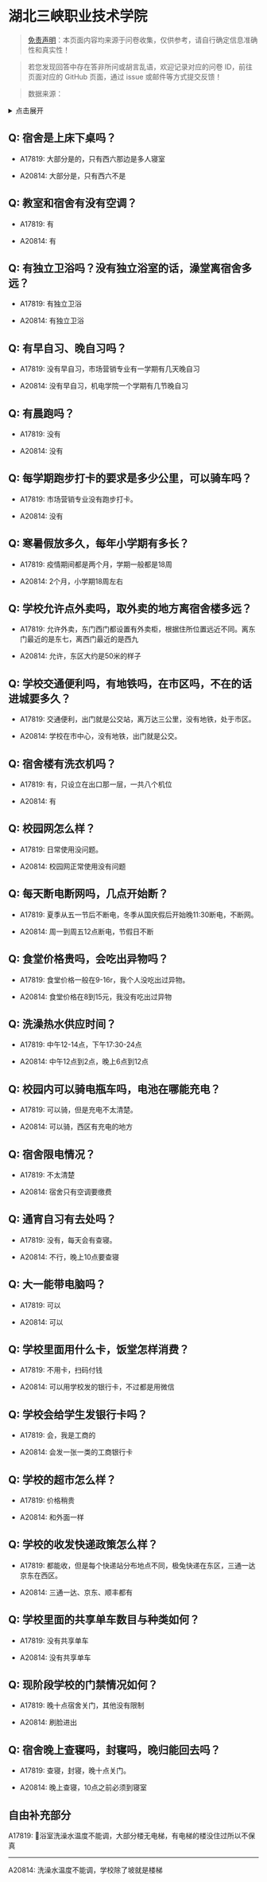 # 湖北三峡职业技术学院

> [免责声明](https://colleges.chat/#_3)：本页面内容均来源于问卷收集，仅供参考，请自行确定信息准确性和真实性！

> 若您发现回答中存在答非所问或胡言乱语，欢迎记录对应的问卷 ID，前往页面对应的 GitHub 页面，通过 issue 或邮件等方式提交反馈！

> 数据来源：

<details><summary>点击展开</summary>
<ul>
<li>A17819: 匿名 (2023 年 06 月)</li>
<li>A20814: 3378313919@qq.com (2023 年 08 月)</li>
</ul>
</details>

## Q: 宿舍是上床下桌吗？

- A17819: 大部分是的，只有西六那边是多人寝室

- A20814: 大部分是，只有西六不是

## Q: 教室和宿舍有没有空调？

- A17819: 有

- A20814: 有

## Q: 有独立卫浴吗？没有独立浴室的话，澡堂离宿舍多远？

- A17819: 有独立卫浴

- A20814: 有独立卫浴

## Q: 有早自习、晚自习吗？

- A17819: 没有早自习，市场营销专业有一学期有几天晚自习

- A20814: 没有早自习，机电学院一个学期有几节晚自习

## Q: 有晨跑吗？

- A17819: 没有

- A20814: 没有

## Q: 每学期跑步打卡的要求是多少公里，可以骑车吗？

- A17819: 市场营销专业没有跑步打卡。

- A20814: 没有

## Q: 寒暑假放多久，每年小学期有多长？

- A17819: 疫情期间都是两个月，学期一般都是18周

- A20814: 2个月，小学期18周左右

## Q: 学校允许点外卖吗，取外卖的地方离宿舍楼多远？

- A17819: 允许外卖，东门西门都设置有外卖柜，根据住所位置远近不同。离东门最近的是东七，离西门最近的是西九

- A20814: 允许，东区大约是50米的样子

## Q: 学校交通便利吗，有地铁吗，在市区吗，不在的话进城要多久？

- A17819: 交通便利，出门就是公交站，离万达三公里，没有地铁，处于市区。

- A20814: 学校在市中心，没有地铁，出门就是公交。

## Q: 宿舍楼有洗衣机吗？

- A17819: 有，只设立在出口那一层，一共八个机位

- A20814: 有

## Q: 校园网怎么样？

- A17819: 日常使用没问题。

- A20814: 校园网正常使用没有问题

## Q: 每天断电断网吗，几点开始断？

- A17819: 夏季从五一节后不断电，冬季从国庆假后开始晚11:30断电，不断网。

- A20814: 周一到周五12点断电，节假日不断

## Q: 食堂价格贵吗，会吃出异物吗？

- A17819: 食堂价格一般在9-16r，我个人没吃出过异物。

- A20814: 食堂价格在8到15元，我没有吃出过异物

## Q: 洗澡热水供应时间？

- A17819: 中午12-14点，下午17:30-24点

- A20814: 中午12点到2点，晚上6点到12点

## Q: 校园内可以骑电瓶车吗，电池在哪能充电？

- A17819: 可以骑，但是充电不太清楚。

- A20814: 可以骑，西区有充电的地方

## Q: 宿舍限电情况？

- A17819: 不太清楚

- A20814: 宿舍只有空调要缴费

## Q: 通宵自习有去处吗？

- A17819: 没有，每天会有查寝。

- A20814: 不行，晚上10点要查寝

## Q: 大一能带电脑吗？

- A17819: 可以

- A20814: 可以

## Q: 学校里面用什么卡，饭堂怎样消费？

- A17819: 不用卡，扫码付钱

- A20814: 可以用学校发的银行卡，不过都是用微信

## Q: 学校会给学生发银行卡吗？

- A17819: 会，我是工商的

- A20814: 会发一张一类的工商银行卡

## Q: 学校的超市怎么样？

- A17819: 价格稍贵

- A20814: 和外面一样

## Q: 学校的收发快递政策怎么样？

- A17819: 都能收，但是每个快递站分布地点不同，极兔快递在东区，三通一达京东在西区。

- A20814: 三通一达、京东、顺丰都有

## Q: 学校里面的共享单车数目与种类如何？

- A17819: 没有共享单车

- A20814: 没有共享单车

## Q: 现阶段学校的门禁情况如何？

- A17819: 晚十点宿舍关门，其他没有限制

- A20814: 刷脸进出

## Q: 宿舍晚上查寝吗，封寝吗，晚归能回去吗？

- A17819: 查寝，封寝，晚十点关门。

- A20814: 晚上查寝，10点之前必须到寝室

## 自由补充部分

A17819: 🤔浴室洗澡水温度不能调，大部分楼无电梯，有电梯的楼没住过所以不保真

***

A20814: 洗澡水温度不能调，学校除了坡就是楼梯
